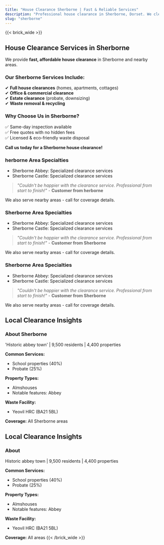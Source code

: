 ```yaml
---
title: "House Clearance Sherborne | Fast & Reliable Services"
description: "Professional house clearance in Sherborne, Dorset. We clear homes near Sherborne Abbey. Free quotes & same-day inspection."
slug: "sherborne"
---
```


{{< brick_wide >}}   
## **House Clearance Services in Sherborne**

We provide **fast, affordable house clearance** in Sherborne and nearby areas.

### **Our Sherborne Services Include:**
✔ **Full house clearances** (homes, apartments, cottages)  
✔ **Office & commercial clearance**  
✔ **Estate clearance** (probate, downsizing)  
✔ **Waste removal & recycling**  

### **Why Choose Us in Sherborne?**
✅ Same-day inspection available  
✅ Free quotes with no hidden fees  
✅ Licensed & eco-friendly waste disposal  

**Call us today for a Sherborne house clearance!**  


### herborne Area Specialties
- Sherborne Abbey: Specialized clearance services
-  Sherborne Castle: Specialized clearance services

> *"Couldn't be happier with the clearance service. Professional from start to finish!"* - **Customer from herborne**

We also serve nearby areas - call for coverage details.

### Sherborne Area Specialties
- Sherborne Abbey: Specialized clearance services
- Sherborne Castle: Specialized clearance services

> *"Couldn't be happier with the clearance service. Professional from start to finish!"* - **Customer from Sherborne**

We also serve nearby areas - call for coverage details.

### Sherborne Area Specialties
- Sherborne Abbey: Specialized clearance services
- Sherborne Castle: Specialized clearance services

> *"Couldn't be happier with the clearance service. Professional from start to finish!"* - **Customer from Sherborne**

We also serve nearby areas - call for coverage details.

## Local Clearance Insights
### About Sherborne
'Historic abbey town' | 9,500 residents | 4,400 properties

**Common Services:**
- School properties (40%)
- Probate (25%)

**Property Types:**
- Almshouses
- Notable features: Abbey

**Waste Facility:**
- Yeovil HRC (BA21 5BL)

**Coverage:** All Sherborne areas

## Local Clearance Insights
### About 
Historic abbey town | 9,500 residents | 4,400 properties

**Common Services:**
- School properties (40%)
- Probate (25%)

**Property Types:**
- Almshouses
- Notable features: Abbey

**Waste Facility:**
- Yeovil HRC (BA21 5BL)

**Coverage:** All  areas
{{< /brick_wide >}}
